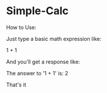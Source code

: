 # Simple-Calc

How to Use:

Just type a basic math expression like:

1 + 1


And you'll get a response like:

The answer to '1 + 1' is: 2


That's it
